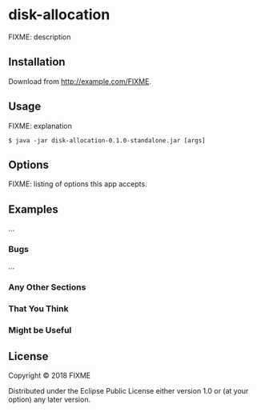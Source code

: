 # disk-allocation

FIXME: description

## Installation

Download from http://example.com/FIXME.

## Usage

FIXME: explanation

    $ java -jar disk-allocation-0.1.0-standalone.jar [args]

## Options

FIXME: listing of options this app accepts.

## Examples

...

### Bugs

...

### Any Other Sections
### That You Think
### Might be Useful

## License

Copyright © 2018 FIXME

Distributed under the Eclipse Public License either version 1.0 or (at
your option) any later version.
